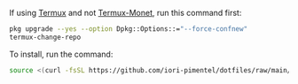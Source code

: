 If using [Termux](https://github.com/termux/termux-app) and not [Termux-Monet](https://github.com/KitsunedFox/termux-monet), run this command first:
```bash
pkg upgrade --yes --option Dpkg::Options::="--force-confnew"
termux-change-repo
```

To install, run the command:
```bash
source <(curl -fsSL https://github.com/iori-pimentel/dotfiles/raw/main/deploy.sh)
```
